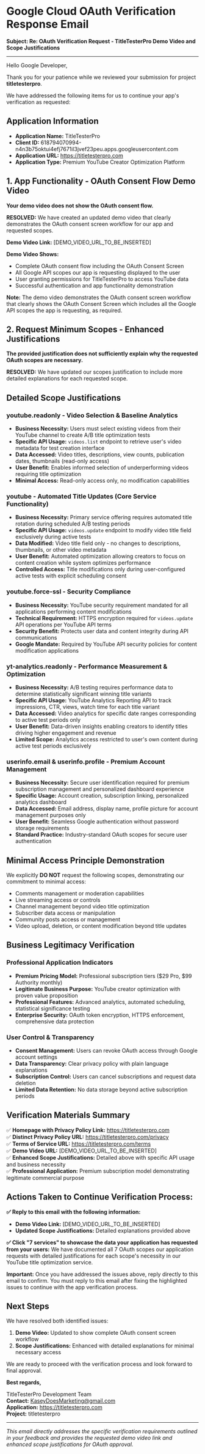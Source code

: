# Google Cloud OAuth Verification Response Email

**Subject: Re: OAuth Verification Request - TitleTesterPro Demo Video and Scope Justifications**

---

Hello Google Developer,

Thank you for your patience while we reviewed your submission for project **titletesterpro**.

We have addressed the following items for us to continue your app's verification as requested:

## **Application Information**
- **Application Name:** TitleTesterPro
- **Client ID:** 618794070994-n4n3b75oktui4efj7671il3jvef23peu.apps.googleusercontent.com
- **Application URL:** https://titletesterpro.com
- **Application Type:** Premium YouTube Creator Optimization Platform

## **1. App Functionality - OAuth Consent Flow Demo Video**

**Your demo video does not show the OAuth consent flow.**

**RESOLVED:** We have created an updated demo video that clearly demonstrates the OAuth consent screen workflow for our app and requested scopes.

**Demo Video Link:** [DEMO_VIDEO_URL_TO_BE_INSERTED]

**Demo Video Shows:**
- Complete OAuth consent flow including the OAuth Consent Screen
- All Google API scopes our app is requesting displayed to the user
- User granting permissions for TitleTesterPro to access YouTube data
- Successful authentication and app functionality demonstration

**Note:** The demo video demonstrates the OAuth consent screen workflow that clearly shows the OAuth Consent Screen which includes all the Google API scopes the app is requesting, as required.

## **2. Request Minimum Scopes - Enhanced Justifications**

**The provided justification does not sufficiently explain why the requested OAuth scopes are necessary.**

**RESOLVED:** We have updated our scopes justification to include more detailed explanations for each requested scope.

## **Detailed Scope Justifications**

### **youtube.readonly - Video Selection & Baseline Analytics**
- **Business Necessity:** Users must select existing videos from their YouTube channel to create A/B title optimization tests
- **Specific API Usage:** `videos.list` endpoint to retrieve user's video metadata for test creation interface
- **Data Accessed:** Video titles, descriptions, view counts, publication dates, thumbnails (read-only access)
- **User Benefit:** Enables informed selection of underperforming videos requiring title optimization
- **Minimal Access:** Read-only access only, no modification capabilities

### **youtube - Automated Title Updates (Core Service Functionality)**
- **Business Necessity:** Primary service offering requires automated title rotation during scheduled A/B testing periods
- **Specific API Usage:** `videos.update` endpoint to modify video title field exclusively during active tests
- **Data Modified:** Video title field only - no changes to descriptions, thumbnails, or other video metadata
- **User Benefit:** Automated optimization allowing creators to focus on content creation while system optimizes performance
- **Controlled Access:** Title modifications only during user-configured active tests with explicit scheduling consent

### **youtube.force-ssl - Security Compliance**
- **Business Necessity:** YouTube security requirement mandated for all applications performing content modifications
- **Technical Requirement:** HTTPS encryption required for `videos.update` API operations per YouTube API terms
- **Security Benefit:** Protects user data and content integrity during API communications
- **Google Mandate:** Required by YouTube API security policies for content modification applications

### **yt-analytics.readonly - Performance Measurement & Optimization**
- **Business Necessity:** A/B testing requires performance data to determine statistically significant winning title variants
- **Specific API Usage:** YouTube Analytics Reporting API to track impressions, CTR, views, watch time for each title variant
- **Data Accessed:** Video analytics for specific date ranges corresponding to active test periods only
- **User Benefit:** Data-driven insights enabling creators to identify titles driving higher engagement and revenue
- **Limited Scope:** Analytics access restricted to user's own content during active test periods exclusively

### **userinfo.email & userinfo.profile - Premium Account Management**
- **Business Necessity:** Secure user identification required for premium subscription management and personalized dashboard experience
- **Specific Usage:** Account creation, subscription linking, personalized analytics dashboard
- **Data Accessed:** Email address, display name, profile picture for account management purposes only
- **User Benefit:** Seamless Google authentication without password storage requirements
- **Standard Practice:** Industry-standard OAuth scopes for secure user authentication

## **Minimal Access Principle Demonstration**

We explicitly **DO NOT** request the following scopes, demonstrating our commitment to minimal access:
- Comments management or moderation capabilities
- Live streaming access or controls
- Channel management beyond video title optimization
- Subscriber data access or manipulation
- Community posts access or management
- Video upload, deletion, or content modification beyond title updates

## **Business Legitimacy Verification**

### **Professional Application Indicators**
- **Premium Pricing Model:** Professional subscription tiers ($29 Pro, $99 Authority monthly)
- **Legitimate Business Purpose:** YouTube creator optimization with proven value proposition
- **Professional Features:** Advanced analytics, automated scheduling, statistical significance testing
- **Enterprise Security:** OAuth token encryption, HTTPS enforcement, comprehensive data protection

### **User Control & Transparency**
- **Consent Management:** Users can revoke OAuth access through Google account settings
- **Data Transparency:** Clear privacy policy with plain language explanations
- **Subscription Control:** Users can cancel subscriptions and request data deletion
- **Limited Data Retention:** No data storage beyond active subscription periods

## **Verification Materials Summary**

✅ **Homepage with Privacy Policy Link:** https://titletesterpro.com  
✅ **Distinct Privacy Policy URL:** https://titletesterpro.com/privacy  
✅ **Terms of Service URL:** https://titletesterpro.com/terms  
✅ **Demo Video URL:** [DEMO_VIDEO_URL_TO_BE_INSERTED]  
✅ **Enhanced Scope Justifications:** Detailed above with specific API usage and business necessity  
✅ **Professional Application:** Premium subscription model demonstrating legitimate commercial purpose  

## **Actions Taken to Continue Verification Process:**

**✅ Reply to this email with the following information:**
- **Demo Video Link:** [DEMO_VIDEO_URL_TO_BE_INSERTED]
- **Updated Scope Justifications:** Detailed explanations provided above

**✅ Click "7 services" to showcase the data your application has requested from your users:**
We have documented all 7 OAuth scopes our application requests with detailed justifications for each scope's necessity in our YouTube title optimization service.

**Important:** Once you have addressed the issues above, reply directly to this email to confirm. You must reply to this email after fixing the highlighted issues to continue with the app verification process.

## **Next Steps**

We have resolved both identified issues:
1. **Demo Video:** Updated to show complete OAuth consent screen workflow
2. **Scope Justifications:** Enhanced with detailed explanations for minimal necessary access

We are ready to proceed with the verification process and look forward to final approval.

**Best regards,**

TitleTesterPro Development Team  
**Contact:** KaseyDoesMarketing@gmail.com  
**Application:** https://titletesterpro.com  
**Project:** titletesterpro

---

*This email directly addresses the specific verification requirements outlined in your feedback and provides the requested demo video link and enhanced scope justifications for OAuth approval.*